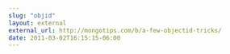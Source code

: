 ```yaml
---
slug: "objid"
layout: external
external_url: http://mongotips.com/b/a-few-objectid-tricks/
date: 2011-03-02T16:15:15-06:00
---
```

